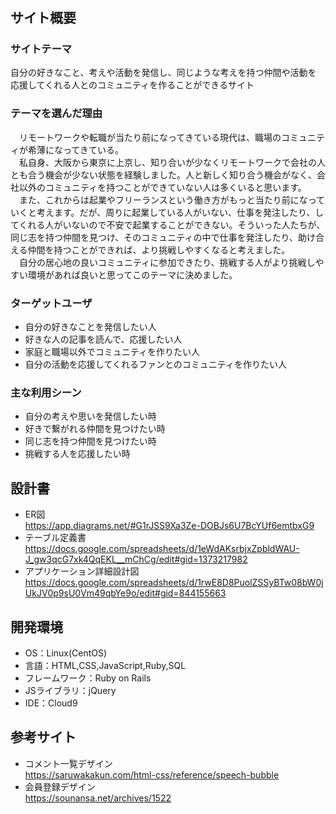 # <Leniect>

## サイト概要

### サイトテーマ
自分の好きなこと、考えや活動を発信し、同じような考えを持つ仲間や活動を<br>
応援してくれる人とのコミュニティを作ることができるサイト

### テーマを選んだ理由
&emsp;リモートワークや転職が当たり前になってきている現代は、職場のコミュニティが希薄になってきている。<br>
&emsp;私自身、大阪から東京に上京し、知り合いが少なくリモートワークで会社の人とも合う機会が少ない状態を経験しました。人と新しく知り合う機会がなく、会社以外のコミュニティを持つことができていない人は多くいると思います。<br>
&emsp;また、これからは起業やフリーランスという働き方がもっと当たり前になっていくと考えます。だが、周りに起業している人がいない、仕事を発注したり、してくれる人がいないので不安で起業することができない。そういった人たちが、同じ志を持つ仲間を見つけ、そのコミュニティの中で仕事を発注したり、助け合える仲間を持つことができれば、より挑戦しやすくなると考えました。<br>
&emsp;自分の居心地の良いコミュニティに参加できたり、挑戦する人がより挑戦しやすい環境があれば良いと思ってこのテーマに決めました。


### ターゲットユーザ
- 自分の好きなことを発信したい人
- 好きな人の記事を読んで、応援したい人
- 家庭と職場以外でコミュニティを作りたい人
- 自分の活動を応援してくれるファンとのコミュニティを作りたい人


### 主な利用シーン
- 自分の考えや思いを発信したい時
- 好きで繋がれる仲間を見つけたい時
- 同じ志を持つ仲間を見つけたい時
- 挑戦する人を応援したい時

## 設計書
- ER図 <br>
  https://app.diagrams.net/#G1rJSS9Xa3Ze-DOBJs6U7BcYUf6emtbxG9 <br>
- テーブル定義書 <br>
  https://docs.google.com/spreadsheets/d/1eWdAKsrbjxZpbldWAU-J_gw3qcG7xk4QqEKL__mChCg/edit#gid=1373217982 <br>
- アプリケーション詳細設計図 <br>
  https://docs.google.com/spreadsheets/d/1rwE8D8PuolZSSyBTw08bW0jUkJV0p9sU0Vm49qbYe9o/edit#gid=844155663 <br>

## 開発環境
- OS：Linux(CentOS)
- 言語：HTML,CSS,JavaScript,Ruby,SQL
- フレームワーク：Ruby on Rails
- JSライブラリ：jQuery
- IDE：Cloud9

## 参考サイト
- コメント一覧デザイン <br>
  https://saruwakakun.com/html-css/reference/speech-bubble <br>
- 会員登録デザイン <br>
  https://sounansa.net/archives/1522 <br>

